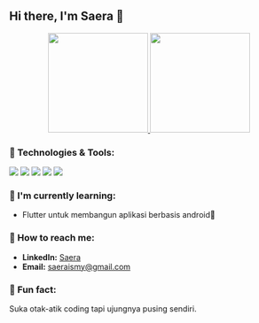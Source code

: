 ## Hi there, I'm Saera 👋

<p align="center">
  <a href="https://github.com/saeraismy">
    <img height="180em" src="https://github-readme-stats-eight-theta.vercel.app/api?username=saeraismy&show_icons=true&theme=tokyonight&include_all_commits=true&count_private=true"/>
    <img height="180em" src="https://github-readme-stats-eight-theta.vercel.app/api/top-langs/?username=saeraismy&layout=compact&langs_count=8&theme=tokyonight"/>
  </a>
</p>

### 🧠 Technologies & Tools:
<p align="left">
  <a href="https://flutter.dev/"><img src="https://img.shields.io/badge/Flutter-02569B?style=for-the-badge&logo=flutter&logoColor=white"/></a>
  <a href="https://laravel.com/"><img src="https://img.shields.io/badge/Laravel-FF2D20?style=for-the-badge&logo=laravel&logoColor=white"/></a>
  <a href="https://dart.dev/"><img src="https://img.shields.io/badge/Dart-0175C2?style=for-the-badge&logo=dart&logoColor=white"/></a>
  <a href="https://php.net/"><img src="https://img.shields.io/badge/PHP-777BB4?style=for-the-badge&logo=php&logoColor=white"/></a>
  <a href="https://www.mysql.com/"><img src="https://img.shields.io/badge/MySQL-4479A1?style=for-the-badge&logo=mysql&logoColor=white"/></a>
</p>

### 🪷 I'm currently learning:
- Flutter untuk membangun aplikasi berbasis android📱

### 🩷 How to reach me:
- **LinkedIn:** [Saera](https://linkedin.com/in/nursaera-ismy-pradandi)
- **Email:** saeraismy@gmail.com

### 🎀 Fun fact:
Suka otak-atik coding tapi ujungnya pusing sendiri.


